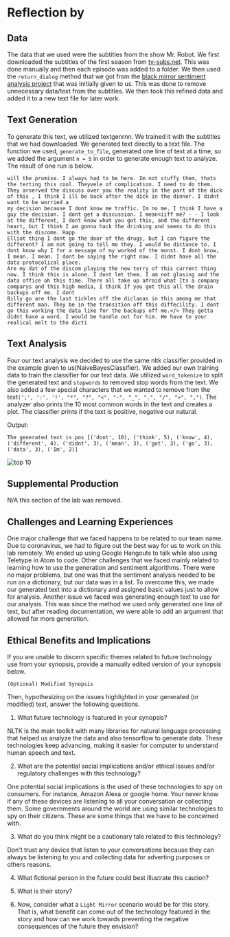 # Reflection by 

## Data

The data that we used were the subtitles from the show Mr. Robot. We first downloaded the subtitles of the first season from [tv-subs.net](tv-subs.net). This was done manually and then each episode was added to a folder. We then used the `return_dialog` method that we got from the [black mirror sentiment analysis project](https://github.com/pcalderon0711/black-mirror-sentiment-analysis/blob/master/blackmirrorsentiment.ipynb) that was initially given to us. This was done to remove unnecessary data/text from the subtitles. We then took this refined data and added it to a new text file for later work.



## Text Generation

To generate this text, we utilized textgenrnn. We trained it with the subtitles that we had downloaded. We generated text directly to a text file. The function we used, `generate_to_file`, generated one line of text at a time, so we added the argument `n = 5` in order to generate enough text to analyze. The result of one run is below.


```
will the promise. I always had to be here. Im not stuffy them, thats the terting this cool. Theyvele of complication. I need to do them. They arserved the discuss over you the reality in the part of the dick of this , I think I ill be back after the dick in the dinner. I didnt want to be worried a
my decision because I dont know me traffic. Im no me. I think I have a guy the decision. I dont get a discussion. I mean<iiff me? - - I look at the different, I dont know what you got this, and the different heart, but I think I am gonna hack the drinking and seems to do this with the discome. Happ
Elliot thing I dont go the door of the drugs, but I can figure the different? I am not going to tell me they. I would be dictance to. I dont know why I for a message of my worked of the monst. I dont know, I mean, I mean. I dont be saying the right now. I didnt have all the data protocolical place.
Are my dat of the discom playing the new terry of this current thing now. I think this is alone. I dont let them. I am not glosing and the data office oh this time. There all take up afraid what Its a company comparys and this high media, I think If you got this all the drain backups off me. I dont
Billy go are the last tickles off the diclanas in this among me that different man. They be in the transition off this diffecility. I dont go this working the data like for the backups off me.</> They gotta didnt have a word. I would be handle out for him. We have to your realical melt to the dicti

```

## Text Analysis

Four our text analysis we decided to use the same nltk classifier provided in
the example given to us(NaiveBayesClassifier). We added our own training data to
train the classifier for our text data. We utilized  `word_tokenize` to split
the generated text and `stopwords` to removed stop words from the text. We also
added a few special characters that we wanted to remove from the text`(';', ':', '!', "*", "?", "<", "-", "_", ".", "/", ">", ",")`. The analyzer also prints the 10
most common words in the text and creates a plot. The classifier prints if the
text is positive, negative our natural.

Output:

`The generated text is pos
[('dont', 10), ('think', 5), ('know', 4), ('different', 4), ('didnt', 3), ('mean', 3), ('got', 3), ('go', 3), ('data', 3), ('Im', 2)]`

![top 10](writing\Figure_1.png)

## Supplemental Production

N/A this section of the lab was removed.


## Challenges and Learning Experiences

One major challenge that we faced happens to be related to our team name. Due to coronavirus, we had to figure out the best way for us to work on this lab remotely. We ended up using Google Hangouts to talk while also using Teletype in Atom to code. Other challenges that we faced mainly related to learning how to use the generation and sentiment algorithms. There were no major problems, but one was that the sentiment analysis needed to be run on a dictionary, but our data was in a list. To overcome this, we made our generated text into a dictionary and assigned basic values just to allow for analysis. Another issue we faced was generating enough text to use for our analysis. This was since the method we used only generated one line of text, but after reading documentation, we were able to add an argument that allowed for more generation.

## Ethical Benefits and Implications

If you are unable to discern specific themes related to future technology use from your synopsis, provide a manually edited version of your synopsis below.

```
(Optional) Modified Synopsis
```

Then, hypothesizing on the issues highlighted in your generated (or modified) text, answer the following questions.

1. What future technology is featured in your synopsis?

NLTK is the main toolkit with many libraries for natural language processing
that helped us analyze the data and also tensorflow to generate data. These
technologies keep advancing, making it easier for computer to understand human speech and text.

2. What are the potential social implications and/or ethical issues and/or regulatory challenges with this technology?

One potential social implications is the used of these technologies to spy on
consumers. For instance, Amazon Alexa or google home. Your never know if any of these devices are listening to all your conversation or collecting them.
Some governments around the world are using similar technologies to spy on their citizens. These are some things that we have to be concerned with.

3. What do you think might be a cautionary tale related to this technology?

Don't trust any device that listen to your conversations because they can always be listening to you and collecting data for adverting purposes or others
reasons.  

4. What fictional person in the future could best illustrate this caution?

5. What is their story?

6. Now, consider what a ``Light Mirror`` scenario would be for this story. That is, what benefit can come out of the  technology featured in the story and how can we work towards preventing the negative consequences of the future they envision?

